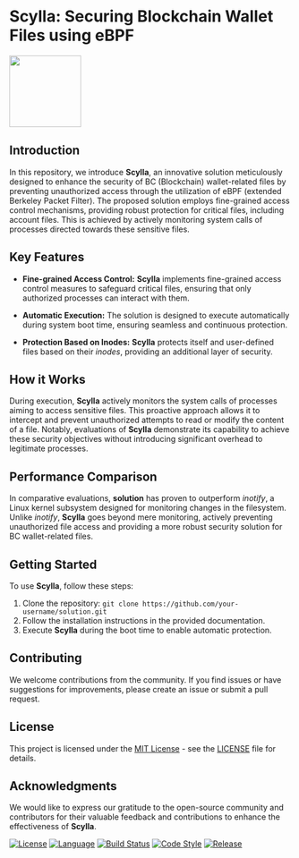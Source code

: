 # Scylla: Securing Blockchain Wallet Files using eBPF

<img src="images/logo.png" width="128"/>


## Introduction

In this repository, we introduce **Scylla**, an innovative solution meticulously designed to enhance the security of BC (Blockchain) wallet-related files by preventing unauthorized access through the utilization of eBPF (extended Berkeley Packet Filter). The proposed solution employs fine-grained access control mechanisms, providing robust protection for critical files, including account files. This is achieved by actively monitoring system calls of processes directed towards these sensitive files.

## Key Features

- **Fine-grained Access Control:** **Scylla** implements fine-grained access control measures to safeguard critical files, ensuring that only authorized processes can interact with them.

- **Automatic Execution:** The solution is designed to execute automatically during system boot time, ensuring seamless and continuous protection.

- **Protection Based on Inodes:** **Scylla** protects itself and user-defined files based on their *inodes*, providing an additional layer of security.

## How it Works

During execution, **Scylla** actively monitors the system calls of processes aiming to access sensitive files. This proactive approach allows it to intercept and prevent unauthorized attempts to read or modify the content of a file. Notably, evaluations of **Scylla** demonstrate its capability to achieve these security objectives without introducing significant overhead to legitimate processes.

## Performance Comparison

In comparative evaluations, **solution** has proven to outperform *inotify*, a Linux kernel subsystem designed for monitoring changes in the filesystem. Unlike *inotify*, **Scylla** goes beyond mere monitoring, actively preventing unauthorized file access and providing a more robust security solution for BC wallet-related files.

## Getting Started

To use **Scylla**, follow these steps:

1. Clone the repository: `git clone https://github.com/your-username/solution.git`
2. Follow the installation instructions in the provided documentation.
3. Execute **Scylla** during the boot time to enable automatic protection.

## Contributing

We welcome contributions from the community. If you find issues or have suggestions for improvements, please create an issue or submit a pull request.

## License

This project is licensed under the [MIT License](LICENSE) - see the [LICENSE](LICENSE) file for details.

## Acknowledgments

We would like to express our gratitude to the open-source community and contributors for their valuable feedback and contributions to enhance the effectiveness of **Scylla**.

[![License](https://img.shields.io/badge/License-MIT-blue.svg)](LICENSE)
[![Language](https://img.shields.io/badge/Language-Python-green.svg)](https://www.python.org/)
[![Build Status](https://travis-ci.org/your-username/solution.svg?branch=master)](https://travis-ci.org/your-username/solution)
[![Code Style](https://img.shields.io/badge/Code%20Style-PEP%208-blueviolet.svg)](https://www.python.org/dev/peps/pep-0008/)
[![Release](https://img.shields.io/github/v/release/your-username/solution.svg)](https://github.com/your-username/solution/releases)

